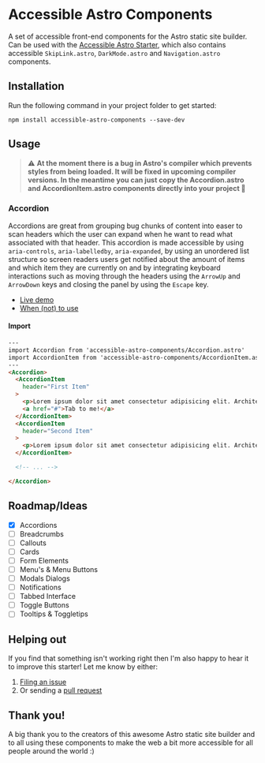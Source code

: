 # Accessible Astro Components
A set of accessible front-end components for the Astro static site builder. Can be used with the [Accessible Astro Starter](https://github.com/markteekman/accessible-astro-starter), which also contains accessible `SkipLink.astro`, `DarkMode.astro` and `Navigation.astro` components.

## Installation
Run the following command in your project folder to get started:
```console
npm install accessible-astro-components --save-dev
```

## Usage

> :warning: **At the moment there is a bug in Astro's compiler which prevents styles from being loaded. It will be fixed in upcoming compiler versions. In the meantime you can just copy the Accordion.astro and AccordionItem.astro components directly into your project 🙂**

### Accordion
Accordions are great from grouping bug chunks of content into easer to scan headers which the user can expand when he want to read what associated with that header. This accordion is made accessible by using `aria-controls`, `aria-labelledby`, `aria-expanded`, by using an unordered list structure so screen readers users get notified about the amount of items and which item they are currently on and by integrating keyboard interactions such as moving through the headers using the `ArrowUp` and `ArrowDown` keys and closing the panel by using the `Escape` key.

- [Live demo](https://accessible-astro.markteekman.nl/accordion)
- [When (not) to use](https://www.nngroup.com/articles/accordions-complex-content/)

#### Import

```html
---
import Accordion from 'accessible-astro-components/Accordion.astro'
import AccordionItem from 'accessible-astro-components/AccordionItem.astro'
---
<Accordion>
  <AccordionItem
    header="First Item"
  >
    <p>Lorem ipsum dolor sit amet consectetur adipisicing elit. Architecto quasi nobis optio? Qui in quo accusantium debitis sapiente obcaecati magnam incidunt sit. Molestiae exercitationem quibusdam quod veritatis laboriosam est tenetur. </p>
    <a href="#">Tab to me!</a>
  </AccordionItem>
  <AccordionItem
    header="Second Item"
  >
    <p>Lorem ipsum dolor sit amet consectetur adipisicing elit. Architecto quasi nobis optio? Qui in quo accusantium debitis sapiente obcaecati magnam incidunt sit. Molestiae exercitationem quibusdam quod veritatis laboriosam est tenetur. </p>
  </AccordionItem>

  <!-- ... -->

</Accordion>
```

## Roadmap/Ideas
- [x] Accordions
- [ ] Breadcrumbs
- [ ] Callouts
- [ ] Cards
- [ ] Form Elements
- [ ] Menu's & Menu Buttons
- [ ] Modals Dialogs
- [ ] Notifications
- [ ] Tabbed Interface
- [ ] Toggle Buttons
- [ ] Tooltips & Toggletips

## Helping out

If you find that something isn't working right then I'm also happy to hear it to improve this starter! Let me know by either:

1. [Filing an issue](https://github.com/markteekman/accessible-astro-components/pulls)
2. Or sending a [pull request](https://github.com/markteekman/accessible-astro-components/pulls)

## Thank you!

A big thank you to the creators of this awesome Astro static site builder and to all using these components to make the web a bit more accessible for all people around the world :)
